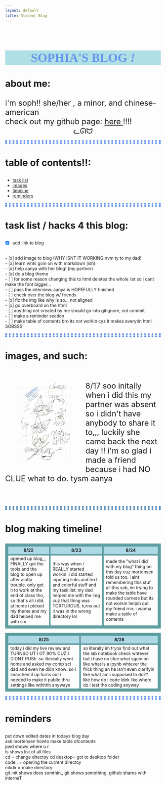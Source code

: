 ```yaml
---
layout: default
title: Student Blog
---
```


<br>
<h2 style ="color:cornflowerblue;"> SOPHIA'S BLOG <i>!</i></h2>
<h3> about me: </h3>
<div class="abtme">
i'm soph!! she/her ,  a minor, and chinese-american
<br>
check out my github page: <a href  ="https://github.com/55ophia"> here </a> !!!!
<br>
<div class="cat">
 ᓚᘏᗢ
</div>
</div>

<hr>
<h3> table of contents!!: </h3>
<div id="toc_container">
<ul class="toc_list">
  <li><a href="First">task list</a></li>
    <li><a href="Second">images</a></li>
    <li><a href="Third">timeline</a></li>
    <li><a href="forth"> reminders</a></li>
</ul>
</div>
<hr>
<h3 slot='h-1'> task list / hacks 4 this blog: </h3>

- [x] add link to blog
<br>
- [x] add image to blog (WHY ISNT IT WORKING nvm ty to my dad)
<br>
- [x] learn whts goin on with markdown (ish)
<br>
- [x] help aanya with her blog! (my partner)
<br>
- [x] do a blog theme
<br>
- [ ] for some reason changing this to html deletes the whole list so i cant make the font bigger...
<br>
- [ ] pass the interview. aanya is HOPEFULLY finished
<br>
- [ ] check over the blog w/ friends
<br>
- [x] fix the img like why is so... not aligned
<br>
- [x] go overboard on the html
<br>
- [ ] anything not created by me should go into gitignore, not commit
<br>
- [ ] make a reminder section
<br>
- [ ] make table of contents bro its not workin cyz it makes everytin html SOBSSS
<hr style="border: 6px dotted cornflowerblue">

<h3 slot="h-2">images, and such:</h3>

<div class="try">
    <div class="img">
    <img src="images/cat.jpg" width="180" height="250" >
    </div>
        <div class="tex">
        <br>
        <br>
        <article> 8/17 soo initally when i did this my partner was absent so i didn't have anybody to share it to,,, luckily she came back the next day !! i'm so glad i made a friend because i had NO CLUE what  to do. tysm aanya 
        <br>
        <br>
        <br>
        </article>
        </div>
</div>

<hr style="border: 6px dotted steelblue">
<h3 slot="h-3"> blog making timeline! </h3>

<table>
    <tr>
        <th> 8/22 </th>
        <th> 8/23 </th>
        <th> 8/24 </th>
    </tr>
    <tr>
    <td> opened up blog,,, FINALLY got the tools and the blog to open up after alotta trouble. only got it to work at the end of class tho, so that's all i did. at home i picked my theme and my dad helped me with sm</td>
    <td> this was when i REALLY started workin. i did started inputing links and text and colorful stuff and my task list. my dad helped me with the img cuz that thing was TORTUROUS. turns out it was in the wrong directory lol</td>
    <td> made the "what i did with my blog" thing on this day cuz mortensen told us too. i aint remembering this stuf all this sob, im trying to make the table have rounded corners but its not workin helpin out my friend rnn. i wanna make a table of contents</td>
    </tr>
</table>

<table>
    <tr>
        <th> 8/25 </th>
        <th> 8/28 </th>
    </tr>
    <td> today i did my live review and TURNSO UT I OT 90% CUZ I DIDNT PUSh. so iltereally went home and asked my comp sci dad and even he didn know. so i searched it up turns out i needed to make it public thru settings like wthhhh anyways </td>
    <td> so literally im tryna find out what the lab notebook check whtever but i have no clue what sgoin on like what is a ipynb whtever the frick thing an he isn't even clarifyin like what am i supposed to do?? like how do i code idek like where do i test the coding anyway</td>


</table>




<hr style ="border 6px dotted cadetblue">
<h3> reminders </h3>
put down edited dates in todays blog day
<br>
ask mortensen howto make table ofcontents
<br>
pwd shows where u r
<br>
ls shows list of all files
<br>
cd = change directoy
cd desktop= got to desktop folder
<br>
code . = opening the current directoy
<br>
mkdir = make directory
<br>
git init shows does somthin,, git shows something. github shares with interneT
<br>

<br>


<style>
h2{background-color: powderblue;
font-size: 40px;
text-align: center;
font-family: "Times New Roman";}
.abtme{font-size: 25px}
hr{border: 6px dotted cornflowerblue;}
hr{background-color: white}
h3{font-size: 30px;}
.cat{text-align: center}
.img{float: left;
padding: 40px;}
article{font-size: 25px}
table, th, td {border: 5px solid cadetblue;}
th{background-color: lightblue;
text-align: center;}

</style>